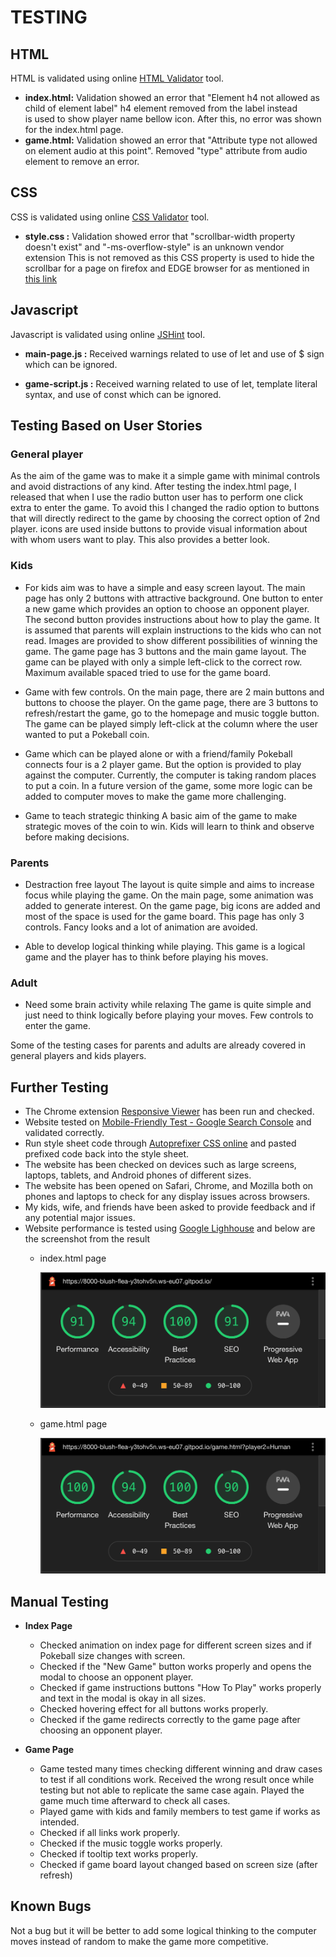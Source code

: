 # **TESTING**

## **HTML**
HTML is validated using online [HTML Validator](https://validator.w3.org/) tool.
-   **index.html:** Validation showed an error that "Element h4 not allowed as child of element label"
    h4 element removed from the label instead <br> is used to show player name bellow icon.
    After this, no error was shown for the index.html page.
-   **game.html:** Validation showed an error that "Attribute type not allowed on element audio at this point".
    Removed "type" attribute from audio element to remove an error.


## **CSS**
CSS is validated using online [CSS Validator](https://validator.w3.org/) tool.
-   **style.css :** Validation showed error that "scrollbar-width property doesn't exist" and "-ms-overflow-style" is an unknown vendor extension
    This is not removed as this CSS property is used to hide the scrollbar for a page on firefox and EDGE browser for as mentioned in [this link](https://www.w3schools.com/howto/howto_css_hide_scrollbars.asp)

## **Javascript**
Javascript is validated using online [JSHint](https://jshint.com/) tool.
-   **main-page.js :** Received warnings related to use of let and use of $ sign which can be ignored.

-   **game-script.js :** Received warning related to use of let, template literal syntax, and use of const which can be ignored.


## **Testing Based on User Stories**

### **General player**
As the aim of the game was to make it a simple game with minimal controls and avoid distractions of any kind. 
After testing the index.html page, I released that when I use the radio button user has to perform one click extra to enter the game.
To avoid this I changed the radio option to buttons that will directly redirect to the game by choosing the correct option of 2nd player.
icons are used inside buttons to provide visual information about with whom users want to play. This also provides a better look.

### **Kids**
- For kids aim was to have a simple and easy screen layout.
  The main page has only 2 buttons with attractive background. One button to enter a new game which provides an option to choose an opponent player. 
  The second button provides instructions about how to play the game. It is assumed that parents will explain instructions to the kids who can not read.
  Images are provided to show different possibilities of winning the game.
  The game page has 3 buttons and the main game layout. The game can be played with only a simple left-click to the correct row. 
  Maximum available spaced tried to use for the game board. 

-   Game with few controls.
    On the main page, there are 2 main buttons and buttons to choose the player. 
    On the game page, there are 3 buttons to refresh/restart the game, go to the homepage and music toggle button. 
    The game can be played simply left-click at the column where the user wanted to put a Pokeball coin.

-   Game which can be played alone or with a friend/family
    Pokeball connects four is a 2 player game. But the option is provided to play against the computer. 
    Currently, the computer is taking random places to put a coin. In a future version of the game, some more logic can be added to computer moves to make the game more challenging.

-   Game to teach strategic thinking
    A basic aim of the game to make strategic moves of the coin to win. Kids will learn to think and observe before making decisions.
    
### **Parents**
-   Destraction free layout
    The layout is quite simple and aims to increase focus while playing the game. On the main page, some animation was added to generate interest. 
    On the game page, big icons are added and most of the space is used for the game board. This page has only 3 controls. 
    Fancy looks and a lot of animation are avoided. 

-   Able to develop logical thinking while playing.
    This game is a logical game and the player has to think before playing his moves. 

### **Adult**
-   Need some brain activity while relaxing
    The game is quite simple and just need to think logically before playing your moves.
    Few controls to enter the game.

Some of the testing cases for parents and adults are already covered in general players and kids players.

## **Further Testing**
*   The Chrome extension [Responsive Viewer](https://chrome.google.com/webstore/detail/responsive-viewer/inmopeiepgfljkpkidclfgbgbmfcennb?hl=en) has been run and checked.
*   Website tested on [Mobile-Friendly Test - Google Search Console](https://search.google.com/test/mobile-friendly) and validated correctly.
*   Run style sheet code through [Autoprefixer CSS online](http://autoprefixer.github.io/) and pasted prefixed code back into the style sheet.
*   The website has been checked on devices such as large screens, laptops, tablets, and Android phones of different sizes.
*   The website has been opened on Safari, Chrome, and Mozilla both on phones and laptops to check for any display issues across browsers.
*   My kids, wife, and friends have been asked to provide feedback and if any potential major issues.
*   Website performance is tested using [Google Lighhouse](https://developers.google.com/web/tools/lighthouse) and below are the screenshot from the result
    *   index.html page

        ![Index Page Lighthouse Report](./assets/images/lighthouse-index.png)

    *   game.html page

        ![Game Page Lighthouse Report](./assets/images/lighthouse-game.png)
        
## **Manual Testing**
*   **Index Page**
    *   Checked animation on index page for different screen sizes and if Pokeball size changes with screen. 
    *   Checked if the "New Game" button works properly and opens the modal to choose an opponent player. 
    *   Checked if game instructions buttons "How To Play" works properly and text in the modal is okay in all sizes. 
    *   Checked hovering effect for all buttons works properly. 
    *   Checked if the game redirects correctly to the game page after choosing an opponent player.

*   **Game Page**
    *   Game tested many times checking different winning and draw cases to test if all conditions work. 
        Received the wrong result once while testing but not able to replicate the same case again. Played the game much time afterward to check all cases.
    *   Played game with kids and family members to test game if works as intended.
    *   Checked if all links work properly.
    *   Checked if the music toggle works properly. 
    *   Checked if tooltip text works properly.
    *   Checked if game board layout changed based on screen size (after refresh)

## **Known Bugs**
Not a bug but it will be better to add some logical thinking to the computer moves instead of random to make the game more competitive. 
    